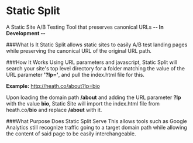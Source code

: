 # Static Split

 A Static Site A/B Testing Tool that preserves canonical URLs
 **-- In Development --**
 
###What Is It
Static Split allows static sites to easily A/B test landing pages while preserving the canonical URL of the original URL path.

###How It Works
Using URL parameters and javascript, Static Split will search your site's top level directory for a folder matching the value of the URL parameter **'?lp='**, and pull the index.html file for this. 

**Example:**
http://heath.co/about?lp=bio

Upon loading the domain path **/about** and adding the URL parameter **?lp** with the value **bio**, Static Site will import the index.html file from heath.co/**bio** and replace **/about** with it. 

###What Purpose Does Static Split Serve
This allows tools such as Google Analytics still recognize traffic going to a target domain path while allowing the content of said page to be easily interchangeable. 